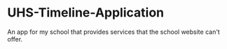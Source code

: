 # UHS-Timeline-Application
An app for my school that provides services that the school website can't offer.

